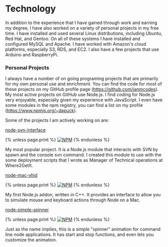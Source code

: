 Technology
==========

In addition to the experience that I have gained through work and earning my degree, I have also worked on a variety of personal projects in my free time. I have installed and used several Linux distributions, including Ubuntu, Red Hat, and Gentoo. On all of these systems I have installed and configured MySQL and Apache. I have worked with Amazon's cloud platforms, especially S3, RDS, and EC2. I also have a few projects that use Arduino and RaspberryPi.

### Personal Projects

I always have a number of on going programing projects that are primarily for my own personal use and enrichment. You can find the code for most of these projects on my GitHub profile page (https://github.com/ianmcodes). My most active projects on GitHub use Node.js. I find coding for Node.js very enjoyable, especially given my experience with JavaScript. I even have some modules in the npm registry, you can find a list on my profile (https://www.npmjs.org/~dapuck).

Some of the projects I am actively working on are:

[node-svn-interface](https://github.com/ianmcodes/node-svn-interface)

{% unless page.print %}
[![NPM](https://nodei.co/npm/svn-interface.png?downloads=true&downloadRank=true&stars=true)](https://nodei.co/npm/svn-interface/)
{% endunless %}

My most popular project. It is a Node.js module that interacts with SVN by spawn and the console svn command. I created this module to use with the some deployment scripts that I wrote as Manager of Technical operations at Where2GetIt.

[node-mac-vhid](https://github.com/ianmcodes/node-mac-vhid)

{% unless page.print %}
[![NPM](https://nodei.co/npm/mac-vhid.png?downloads=true&downloadRank=true&stars=true)](https://nodei.co/npm/mac-vhid/)
{% endunless %}

My first Node.js addon, written in C++. It provides an interface to allow you to simulate mouse and keyboard actions through Node on a Mac.

[node-simple-spinner](https://github.com/ianmcodes/node-simple-spinner)

{% unless page.print %}
[![NPM](https://nodei.co/npm/simple-spinner.png?downloads=true&downloadRank=true&stars=true)](https://nodei.co/npm/simple-spinner/)
{% endunless %}

Just as the name implies, this is a simple "spinner" animation for command line node applications. It has start and stop functions, and even lets you customize the animation.